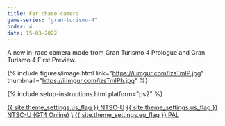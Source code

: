 ```yaml
---
title: Far chase camera
game-series: "gran-turismo-4"
order: 4
date: 15-03-2022
---
```


A new in-race camera mode from Gran Turismo 4 Prologue and Gran Turismo 4 First Preview.

{% include figures/image.html link="https://i.imgur.com/izsTmlP.jpg" thumbnail="https://i.imgur.com/izsTmlPh.jpg" %}

{% include setup-instructions.html platform="ps2" %}

<a href="https://github.com/CookiePLMonster/Console-Cheat-Codes/blob/master/PS2/Gran%20Turismo%204/Far%20chase%20camera/SCUS-97328_77E61C8A_farchasecam.pnach" class="button" role="button" target="_blank">{{ site.theme_settings.us_flag }} NTSC-U</a>
<a href="https://github.com/CookiePLMonster/Console-Cheat-Codes/blob/master/PS2/Gran%20Turismo%204%20Online/Far%20chase%20camera/SCUS-97436_32A1C752_farchasecam.pnach" class="button" role="button" target="_blank">{{ site.theme_settings.us_flag }} NTSC-U (GT4 Online)</a> \\
<a href="https://github.com/CookiePLMonster/Console-Cheat-Codes/blob/master/PS2/Gran%20Turismo%204/Far%20chase%20camera/SCES-51719_44A61C8F_farchasecam.pnach" class="button" role="button" target="_blank">{{ site.theme_settings.eu_flag }} PAL</a>
